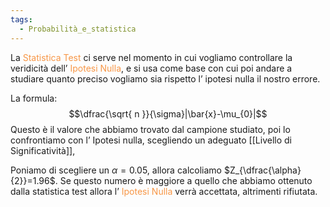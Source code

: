 ```yaml
---
tags:
  - Probabilità_e_statistica
---
```


La <font color="#f79646">Statistica Test</font> ci serve nel momento in cui vogliamo controllare la veridicità dell’ <font color="#f79646">Ipotesi Nulla</font>, e si usa come base con cui poi andare a studiare quanto preciso vogliamo sia rispetto l’ ipotesi nulla il nostro errore.

La formula:
$$\dfrac{\sqrt{ n }}{\sigma}|\bar{x}-\mu_{0}|$$
Questo è il valore che abbiamo trovato dal campione studiato, poi lo confrontiamo con l’ Ipotesi nulla, scegliendo un adeguato [[Livello di Significatività]],

Poniamo di scegliere un $\alpha=0.05$, allora calcoliamo $Z_{\dfrac{\alpha}{2}}=1.96$. Se questo numero è maggiore a quello che abbiamo ottenuto dalla statistica test allora l’ <font color="#f79646">Ipotesi Nulla</font> verrà accettata, altrimenti rifiutata.
